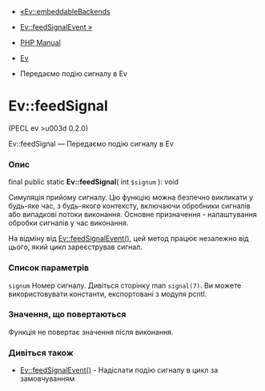 - [«Ev::embeddableBackends](ev.embeddablebackends.md)
- [Ev::feedSignalEvent »](ev.feedsignalevent.md)

- [PHP Manual](index.md)
- [Ev](class.ev.md)
- Передаємо подію сигналу в Ev

# Ev::feedSignal

(PECL ev \>u003d 0.2.0)

Ev::feedSignal — Передаємо подію сигналу в Ev

### Опис

final public static **Ev::feedSignal**( int `$signum` ): void

Симуляція прийому сигналу. Цю функцію можна безпечно викликати у будь-яке
час, з будь-якого контексту, включаючи обробники сигналів або випадкові
потоки виконання. Основне призначення - налаштування обробки сигналів у
час виконання.

На відміну від [Ev::feedSignalEvent()](ev.feedsignalevent.md), цей
метод працює незалежно від цього, який цикл зареєстрував сигнал.

### Список параметрів

`signum`
Номер сигналу. Дивіться сторінку man `signal(7)`. Ви можете використовувати
константи, експортовані з модуля pcntl.

### Значення, що повертаються

Функція не повертає значення після виконання.

### Дивіться також

- [Ev::feedSignalEvent()](ev.feedsignalevent.md) - Надіслати подію
сигналу в цикл за замовчуванням
